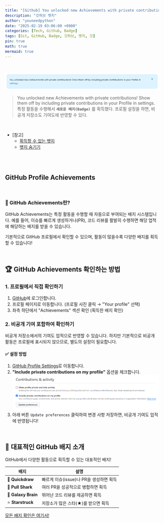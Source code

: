 ```yaml
---
title: "[Github] You unlocked new Achievements with private contributions!"
description: "깃허브 뱃지"
author: "youneedpython"
date: "2025-02-19 03:06:00 +0900" 
categories: [Tech, Github, Badge]
tags: [Git, GitHub, Badge, 깃허브, 뱃지, 깃]
pin: true
math: true
mermaid: true
---
```


<br/>

![alt text](../assets/img/2025-02-19/notification.png)

> You unlocked new Achievements with private contributions! Show them off by including private contributions in your Profile in settings.  
> 특정 활동을 수행해서 **`새로운 배지(Badge)`** 를 획득했다. 프로필 설정을 하면, 비공개 저장소도 기여도에 반영할 수 있다.
<br/>

- [참고]
    - [획득할 수 있는 뱃지](https://github.com/Schweinepriester/github-profile-achievements)
    - [뱃지 숨기기](https://docs.github.com/en/account-and-profile/setting-up-and-managing-your-github-profile/managing-contribution-settings-on-your-profile/showing-your-private-contributions-and-achievements-on-your-profile)

<br/>
<br/>

## GitHub Profile Achievements

<br/>

### 🎯 GitHub Achievements란?

GitHub Achievements는 특정 활동을 수행할 때 자동으로 부여되는 배지 시스템입니다. 예를 들어, 이슈를 빠르게 생성하거나(PR), 코드 리뷰를 활발히 수행하면 해당 업적에 해당하는 배지를 받을 수 있습니다.

기본적으로 GitHub 프로필에서 확인할 수 있으며, 활동이 많을수록 다양한 배지를 획득할 수 있습니다!

<br/>

## 🏆 GitHub Achievements 확인하는 방법

### 1. 프로필에서 직접 확인하기

1. [GitHub](https://github.com/)에 로그인합니다.
2. 프로필 페이지로 이동합니다. (프로필 사진 클릭 → "Your profile" 선택)
3. 좌측 하단에서 "Achievements" 섹션 확인 (획득한 배지 확인)

### 2. 비공개 기여 포함하여 확인하기

비공개 저장소에서의 기여도 업적으로 반영할 수 있습니다. 하지만 기본적으로 비공개 활동은 프로필에 표시되지 않으므로, 별도의 설정이 필요합니다.

#### ✅ 설정 방법
1. [GitHub Profile Settings](https://github.com/settings/profile)로 이동합니다.
2. **"Include private contributions on my profile"** 옵션을 체크합니다.
![alt text](../assets/img/2025-02-19/include%20private%20contributions.png)
3. 아래 버튼 `Update preferences` 클릭하여 변경 사항 저장하면, 비공개 기여도 업적에 반영됩니다!

<br/>

## 🌟 대표적인 GitHub 배지 소개

GitHub에서 다양한 활동으로 획득할 수 있는 대표적인 배지!

| 배지 | 설명 |
|------|------|
| 🏅 **Quickdraw** | 빠르게 이슈(issue)나 PR을 생성하면 획득 |
| 🦈 **Pull Shark** | 여러 PR을 성공적으로 병합하면 획득 |
| 🧠 **Galaxy Brain** | 뛰어난 코드 리뷰를 제공하면 획득 |
| ⭐ **Starstruck** | 저장소가 많은 스타(★)를 받으면 획득 |

[모든 배지 확인은 여기서!](https://github.com/Schweinepriester/github-profile-achievements)

<br/>



